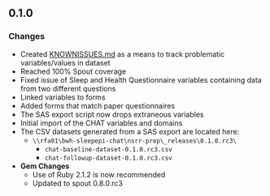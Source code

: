 ## 0.1.0

### Changes
- Created [KNOWNISSUES.md](https://github.com/sleepepi/chat-data-dictionary/blob/master/KNOWNISSUES.md) as a means to track problematic variables/values in dataset
- Reached 100% Spout coverage
- Fixed issue of Sleep and Health Questionnaire variables containing data from two different questions
- Linked variables to forms
- Added forms that match paper questionnaires
- The SAS export script now drops extraneous variables
- Initial import of the CHAT variables and domains
- The CSV datasets generated from a SAS export are located here:
  - `\\rfa01\bwh-sleepepi-chat\nsrr-prep\_releases\0.1.0.rc3\`
    - `chat-baseline-dataset-0.1.0.rc3.csv`
    - `chat-followup-dataset-0.1.0.rc3.csv`
- **Gem Changes**
  - Use of Ruby 2.1.2 is now recommended
  - Updated to spout 0.8.0.rc3
